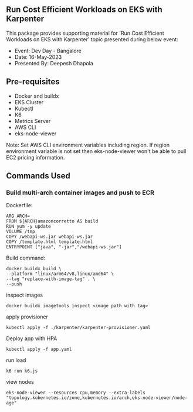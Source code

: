 
## Run Cost Efficient Workloads on EKS with Karpenter
This package provides supporting material for 'Run Cost Efficient Workloads on EKS with Karpenter' topic presented during below event: 
- Event: Dev Day - Bangalore
- Date: 16-May-2023
- Presented By: Deepesh Dhapola

## Pre-requisites
- Docker and buildx
- EKS Cluster
- Kubectl
- K6
- Metrics Server
- AWS CLI
- eks-node-viewer

Note: Set AWS CLI environment variables including region. If region environment variable is not set then eks-node-viewer won't be able to pull EC2 pricing information.

## Commands Used


### Build multi-arch container images and push to ECR

Dockerfile:
````
ARG ARCH=
FROM ${ARCH}amazoncorretto AS build
RUN yum -y update
VOLUME /tmp
COPY /webapi-ws.jar webapi-ws.jar
COPY /template.html template.html
ENTRYPOINT ["java", "-jar","/webapi-ws.jar"]
````

Build command:
````
docker buildx build \
--platform "linux/arm64/v8,linux/amd64" \
--tag "replace-with-image-tag" . \
--push
````

inspect images
````
docker buildx imagetools inspect <image path with tag>
````

apply provisioner

````
kubectl apply -f ./karpenter/karpenter-provisioner.yaml
````

Deploy app with HPA
````
kubectl apply -f app.yaml
````

run load
````
k6 run k6.js
````

view nodes
````
eks-node-viewer --resources cpu,memory --extra-labels "topology.kubernetes.io/zone,kubernetes.io/arch,eks-node-viewer/node-age"
````



